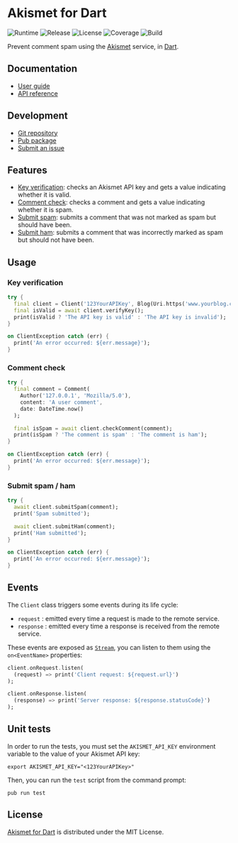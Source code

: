 # Akismet for Dart
![Runtime](https://img.shields.io/badge/dart-%3E%3D2.5-brightgreen.svg) ![Release](https://img.shields.io/pub/v/akismet.svg) ![License](https://img.shields.io/badge/license-MIT-blue.svg) ![Coverage](https://coveralls.io/repos/github/cedx/akismet.dart/badge.svg) ![Build](https://travis-ci.com/cedx/akismet.dart.svg)

Prevent comment spam using the [Akismet](https://akismet.com) service, in [Dart](https://dart.dev).

## Documentation
- [User guide](https://dev.belin.io/akismet.dart)
- [API reference](https://dev.belin.io/akismet.dart/api)

## Development
- [Git repository](https://github.com/cedx/akismet.dart)
- [Pub package](https://pub.dev/packages/akismet)
- [Submit an issue](https://github.com/cedx/akismet.dart/issues)

## Features
- [Key verification](https://akismet.com/development/api/#verify-key): checks an Akismet API key and gets a value indicating whether it is valid.
- [Comment check](https://akismet.com/development/api/#comment-check): checks a comment and gets a value indicating whether it is spam.
- [Submit spam](https://akismet.com/development/api/#submit-spam): submits a comment that was not marked as spam but should have been.
- [Submit ham](https://akismet.com/development/api/#submit-ham): submits a comment that was incorrectly marked as spam but should not have been.

## Usage

### Key verification

```dart
try {
  final client = Client('123YourAPIKey', Blog(Uri.https('www.yourblog.com', '/')));
  final isValid = await client.verifyKey();
  print(isValid ? 'The API key is valid' : 'The API key is invalid');
}

on ClientException catch (err) {
  print('An error occurred: ${err.message}');
}
```

### Comment check

```dart
try {
  final comment = Comment(
    Author('127.0.0.1', 'Mozilla/5.0'),
    content: 'A user comment',
    date: DateTime.now()
  );

  final isSpam = await client.checkComment(comment);
  print(isSpam ? 'The comment is spam' : 'The comment is ham');
}

on ClientException catch (err) {
  print('An error occurred: ${err.message}');
}
```

### Submit spam / ham

```dart
try {
  await client.submitSpam(comment);
  print('Spam submitted');

  await client.submitHam(comment);
  print('Ham submitted');
}

on ClientException catch (err) {
  print('An error occurred: ${err.message}');
}
```

## Events
The `Client` class triggers some events during its life cycle:

- `request` : emitted every time a request is made to the remote service.
- `response` : emitted every time a response is received from the remote service.

These events are exposed as [`Stream`](https://api.dartlang.org/stable/dart-async/Stream-class.html), you can listen to them using the `on<EventName>` properties:

```dart
client.onRequest.listen(
  (request) => print('Client request: ${request.url}')
);

client.onResponse.listen(
  (response) => print('Server response: ${response.statusCode}')
);
```

## Unit tests
In order to run the tests, you must set the `AKISMET_API_KEY` environment variable to the value of your Akismet API key:

```shell
export AKISMET_API_KEY="<123YourAPIKey>"
```

Then, you can run the `test` script from the command prompt:

```shell
pub run test
```

## License
[Akismet for Dart](https://dev.belin.io/akismet.dart) is distributed under the MIT License.
